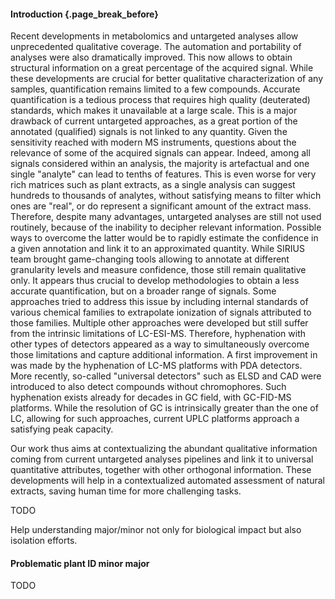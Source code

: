 #### Introduction {.page_break_before}

Recent developments in metabolomics and untargeted analyses allow unprecedented qualitative coverage.
The automation and portability of analyses were also dramatically improved.
This now allows to obtain structural information on a great percentage of the acquired signal.
While these developments are crucial for better qualitative characterization of any samples, quantification remains limited to a few compounds.
Accurate quantification is a tedious process that requires high quality (deuterated) standards, which makes it unavailable at a large scale.
This is a major drawback of current untargeted approaches, as a great portion of the annotated (qualified) signals is not linked to any quantity.
Given the sensitivity reached with modern MS instruments, questions about the relevance of some of the acquired signals can appear.
Indeed, among all signals considered within an analysis, the majority is artefactual and one single "analyte" can lead to tenths of features.
This is even worse for very rich matrices such as plant extracts, as a single analysis can suggest hundreds to thousands of analytes, without satisfying means to filter which ones are "real", or do represent a significant amount of the extract mass.
Therefore, despite many advantages, untargeted analyses are still not used routinely, because of the inability to decipher relevant information.
Possible ways to overcome the latter would be to rapidly estimate the confidence in a given annotation and link it to an approximated quantity.
While SIRIUS team brought game-changing tools allowing to annotate at different granularity levels and measure confidence, those still remain qualitative only.
It appears thus crucial to develop methodologies to obtain a less accurate quantification, but on a broader range of signals.
Some approaches tried to address this issue by including internal standards of various chemical families to extrapolate ionization of signals attributed to those families.
Multiple other approaches were developed but still suffer from the intrinsic limitations of LC-ESI-MS.
Therefore, hyphenation with other types of detectors appeared as a way to simultaneously overcome those limitations and capture additional information.
A first improvement in was made by the hyphenation of LC-MS platforms with PDA detectors.
More recently, so-called "universal detectors" such as ELSD and CAD were introduced to also detect compounds without chromophores.
Such hyphenation exists already for decades in GC field, with  GC-FID-MS platforms.
While the resolution of GC is intrinsically greater than the one of LC, allowing for such approaches, current UPLC platforms approach a satisfying peak capacity.

Our work thus aims at contextualizing the abundant qualitative information coming from current untargeted analyses pipelines and link it to universal quantitative attributes, together with other orthogonal information.
These developments will help in a contextualized automated assessment of natural extracts, saving human time for more challenging tasks.

TODO

Help understanding major/minor not only for biological impact but also isolation efforts.

#### Problematic plant ID minor major

TODO